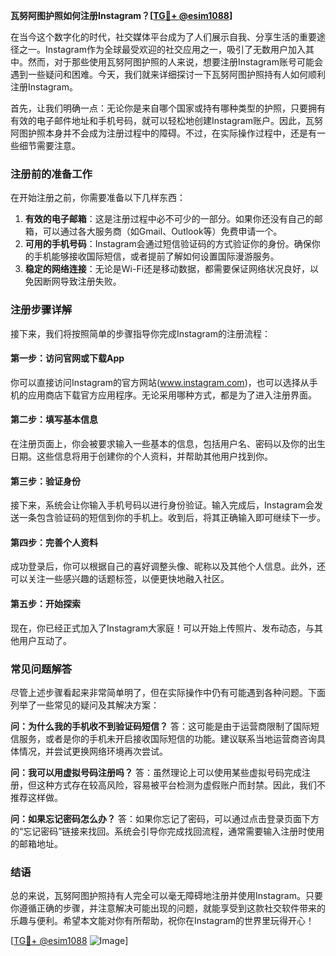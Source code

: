 **瓦努阿图护照如何注册Instagram？[[TG💪+ @esim1088](https://t.me/s/esim1088)]**

在当今这个数字化的时代，社交媒体平台成为了人们展示自我、分享生活的重要途径之一。Instagram作为全球最受欢迎的社交应用之一，吸引了无数用户加入其中。然而，对于那些使用瓦努阿图护照的人来说，想要注册Instagram账号可能会遇到一些疑问和困难。今天，我们就来详细探讨一下瓦努阿图护照持有人如何顺利注册Instagram。

首先，让我们明确一点：无论你是来自哪个国家或持有哪种类型的护照，只要拥有有效的电子邮件地址和手机号码，就可以轻松地创建Instagram账户。因此，瓦努阿图护照本身并不会成为注册过程中的障碍。不过，在实际操作过程中，还是有一些细节需要注意。

### 注册前的准备工作

在开始注册之前，你需要准备以下几样东西：
1. **有效的电子邮箱**：这是注册过程中必不可少的一部分。如果你还没有自己的邮箱，可以通过各大服务商（如Gmail、Outlook等）免费申请一个。
2. **可用的手机号码**：Instagram会通过短信验证码的方式验证你的身份。确保你的手机能够接收国际短信，或者提前了解如何设置国际漫游服务。
3. **稳定的网络连接**：无论是Wi-Fi还是移动数据，都需要保证网络状况良好，以免因断网导致注册失败。

### 注册步骤详解

接下来，我们将按照简单的步骤指导你完成Instagram的注册流程：

#### 第一步：访问官网或下载App
你可以直接访问Instagram的官方网站(www.instagram.com)，也可以选择从手机的应用商店下载官方应用程序。无论采用哪种方式，都是为了进入注册界面。

#### 第二步：填写基本信息
在注册页面上，你会被要求输入一些基本的信息，包括用户名、密码以及你的出生日期。这些信息将用于创建你的个人资料，并帮助其他用户找到你。

#### 第三步：验证身份
接下来，系统会让你输入手机号码以进行身份验证。输入完成后，Instagram会发送一条包含验证码的短信到你的手机上。收到后，将其正确输入即可继续下一步。

#### 第四步：完善个人资料
成功登录后，你可以根据自己的喜好调整头像、昵称以及其他个人信息。此外，还可以关注一些感兴趣的话题标签，以便更快地融入社区。

#### 第五步：开始探索
现在，你已经正式加入了Instagram大家庭！可以开始上传照片、发布动态，与其他用户互动了。

### 常见问题解答

尽管上述步骤看起来非常简单明了，但在实际操作中仍有可能遇到各种问题。下面列举了一些常见的疑问及其解决方案：

**问：为什么我的手机收不到验证码短信？**
答：这可能是由于运营商限制了国际短信服务，或者是你的手机未开启接收国际短信的功能。建议联系当地运营商咨询具体情况，并尝试更换网络环境再次尝试。

**问：我可以用虚拟号码注册吗？**
答：虽然理论上可以使用某些虚拟号码完成注册，但这种方式存在较高风险，容易被平台检测为虚假账户而封禁。因此，我们不推荐这样做。

**问：如果忘记密码怎么办？**
答：如果你忘记了密码，可以通过点击登录页面下方的“忘记密码”链接来找回。系统会引导你完成找回流程，通常需要输入注册时使用的邮箱地址。

### 结语

总的来说，瓦努阿图护照持有人完全可以毫无障碍地注册并使用Instagram。只要你遵循正确的步骤，并注意解决可能出现的问题，就能享受到这款社交软件带来的乐趣与便利。希望本文能对你有所帮助，祝你在Instagram的世界里玩得开心！

[[TG💪+ @esim1088](https://t.me/s/esim1088) ![Image](https://i.postimg.cc/4NQfJmqS/Snipaste-2025-05-13-00-14-12.png)]